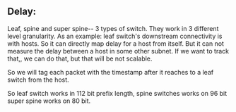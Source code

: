 ## Delay:
Leaf, spine and super spine-- 3 types of switch. They work in 3 different level granularity. As an example: leaf switch's 
downstream connectivity is with hosts. So it can directly map delay for a host from itself. But it can not measure the delay between a 
host in some other subnet. If we want to track that,, we can do that, but that will be  not scalable.

So we will tag each packet with the timestamp after it reaches to a leaf switch from the host. 

So leaf switch works in 112 bit prefix length, spine switches works on 96 bit super spine works on 80 bit. 